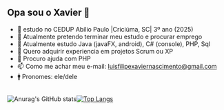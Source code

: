 ## Opa sou o Xavier 👋

<!--
**XavierLFN/XavierLFN** is a ✨ _special_ ✨ repository because its `README.md` (this file) appears on your GitHub profile.

Here are some ideas to get you started:-->
- 📗 estudo no CEDUP Abílio Paulo |Criciúma, SC| 3º ano (2025)
- 🔭 Atualmente pretendo terminar meu estudo e procurar emprego
- 🌱 Atualmente estudo Java (javaFX, android), C# (console), PHP, Sql
- 👯 Quero adquirir experiencia em projetos Scrum ou XP
- 🤔 Procuro ajuda com PHP
- 📫 Como me achar meu e-mail: luisfilipexaviernascimento@gmail.com
- 🚹 Pronomes: ele/dele
##

![Anurag's GitHub stats](https://github-readme-stats.vercel.app/api?username=XavierLFN&show_icons=true&theme=dark)[![Top Langs](https://github-readme-stats.vercel.app/api/top-langs/?username=XavierLFN&layout=compact&theme=dark)](https://github.com/anuraghazra/github-readme-stats)
